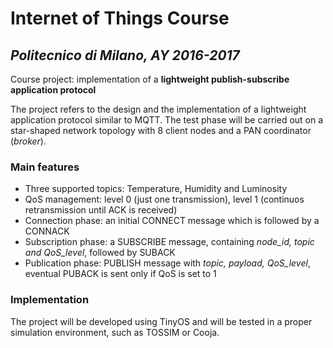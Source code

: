 # Internet of Things Course
## *Politecnico di Milano, AY 2016-2017* 

Course project: implementation of a **lightweight publish-subscribe application protocol**

The project refers to the design and the implementation of a lightweight application protocol similar to MQTT.
The test phase will be carried out on a star-shaped network topology with 8 client nodes and a PAN coordinator (*broker*).

### Main features
  - Three supported topics: Temperature, Humidity and Luminosity
  - QoS management: level 0 (just one transmission), level 1 (continuos retransmission until ACK is received)
  - Connection phase: an initial CONNECT message which is followed by a CONNACK
  - Subscription phase: a SUBSCRIBE message, containing *node_id, topic and QoS_level*, followed by SUBACK
  - Publication phase: PUBLISH message with *topic, payload, QoS_level*, eventual PUBACK is sent only if QoS is set to 1

### Implementation
The project will be developed using TinyOS and will be tested in a proper simulation environment, such as TOSSIM or Cooja.
